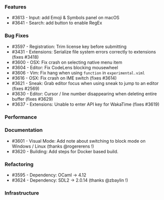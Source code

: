 ### Features 

- #3613 - Input: add Emoji & Symbols panel on macOS
- #3641 - Search: add button to enable RegEx

### Bug Fixes

- #3597 - Registration: Trim license key before submitting
- #3431 - Extensions: Serialize file system errors correctly to extensions (fixes #3418)
- #3600 - OSX: Fix crash on selecting native menu item
- #3604 - Editor: Fix CodeLens blocking mousewheel
- #3606 - Vim: Fix hang when using `function` in `experimental.viml`
- #3616 - OSX: Fix crash on IME switch (fixes #3614)
- #3621 - Sneak: Grab editor focus when using sneak to jump to an editor (fixes #2569)
- #3630 - Editor: Cursor / line number disappearing when deleting entire buffer (fixes #3629)
- #3637 - Extensions: Unable to enter API key for WakaTime (fixes #3619)

### Performance

### Documentation

- #3601 - Visual Mode: Add note about switching to block mode on Windows / Linux (thanks @rogererens !)
- #3620 - Building: Add steps for Docker based build.

### Refactoring

- #3595 - Dependency: OCaml -> 4.12
- #3624 - Dependency: SDL2 -> 2.0.14 (thanks @zbaylin !)

### Infrastructure
